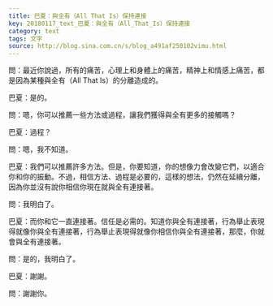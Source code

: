 ```yaml
---
title: 巴夏：與全有（All That Is）保持連接
key: 20180117_text_巴夏：與全有（All_That_Is）保持連接
category: text
tags: 文字
source: http://blog.sina.com.cn/s/blog_a491af250102vimu.html
---
```


問：最近你說過，所有的痛苦，心理上和身體上的痛苦，精神上和情感上痛苦，都是因為某種與全有（All That Is）的分離造成的。

巴夏：是的。

問：嗯，你可以推薦一些方法或過程，讓我們獲得與全有更多的接觸嗎？

巴夏：過程？

問：嗯，我不知道。

巴夏：我們可以推薦許多方法。但是，你要知道，你的想像力會改變它們，以適合你和你的振動。不過，相信方法、過程是必要的，這樣的想法，仍然在延續分離，因為你並沒有說你相信你現在就與全有連接著。

問：我明白了。

巴夏：而你和它一直連接著。信任是必需的。知道你與全有連接著，行為舉止表現得就像你與全有連接著，行為舉止表現得就像你相信你與全有連接著，那麼，你就會與全有連接著。

問：是的，我明白了。

巴夏：謝謝。

問：謝謝你。
